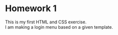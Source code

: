 
# Homework 1  

This is my first HTML and CSS exercise.  
I am making a login menu based on a given template.  
